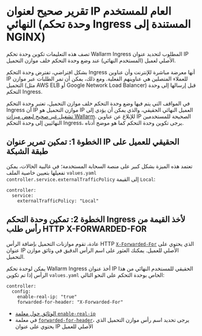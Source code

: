 # تقرير صحيح لعنوان IP العام للمستخدم النهائي (وحدة تحكم Ingress المستندة إلى NGINX)

تصف هذه التعليمات تكوين وحدة تحكم Wallarm Ingress المطلوب لتحديد عنوان IP الأصلي لعميل (المستخدم النهائي) عند وضع وحدة التحكم خلف موازن التحميل.

بشكل افتراضي، تفترض وحدة التحكم Ingress أنها معرضة مباشرة للإنترنت وأن عناوين IP للعملاء المتصلين هي عناوينهم الفعلية. ومع ذلك، يمكن أن تمر الطلبات عبر موازن التحميل (مثل AWS ELB أو Google Network Load Balancer) قبل إرسالها إلى وحدة التحكم Ingress.

في المواقف التي يتم فيها وضع وحدة التحكم خلف موازن التحميل، تعتبر وحدة التحكم Ingress أن IP موازن التحميل هو IP العميل النهائي الحقيقي، والذي يمكن أن يؤدي إلى [تشغيل غير صحيح لبعض ميزات Wallarm](../../../using-proxy-or-balancer-en.md#possible-problems-of-using-a-proxy-server-or-load-balancer-ip-address-as-a-request-source-address). للإبلاغ عن عناوين IP الصحيحة للمستخدمين النهائيين إلى وحدة التحكم Ingress، يرجى تكوين وحدة التحكم كما هو موضح أدناه.

## الخطوة 1: تمكين تمرير عنوان IP الحقيقي للعميل على طبقة الشبكة

تعتمد هذه الميزة بشكل كبير على منصة السحابة المستخدمة؛ في غالبية الحالات، يمكن تفعيلها بتعيين خاصية الملف `values.yaml` `controller.service.externalTrafficPolicy` إلى القيمة `Local`:

```
controller:
  service:
    externalTrafficPolicy: "Local"
```

## الخطوة 2: تمكين وحدة التحكم Ingress لأخذ القيمة من رأس طلب HTTP X-FORWARDED-FOR

عادة، تقوم موازنات التحميل بإضافة الرأس HTTP [`X-Forwarded-For`](https://en.wikipedia.org/wiki/X-Forwarded-For) الذي يحتوي على عنوان IP الأصلي للعميل. يمكنك العثور على اسم الرأس الدقيق في وثائق موازن التحميل.

يمكن لوحدة تحكم Wallarm Ingress أخذ عنوان IP الحقيقي للمستخدم النهائي من هذا الرأس إذا تم تكوين `values.yaml` الخاص بوحدة التحكم على النحو التالي:

```
controller:
  config:
    enable-real-ip: "true"
    forwarded-for-header: "X-Forwarded-For"
```

* [الوثائق حول معلمة `enable-real-ip`](https://kubernetes.github.io/ingress-nginx/user-guide/nginx-configuration/configmap/#enable-real-ip)
* في معلمة [`forwarded-for-header`](https://kubernetes.github.io/ingress-nginx/user-guide/nginx-configuration/configmap/#forwarded-for-header)، يرجى تحديد اسم رأس موازن التحميل الذي يحتوي على عنوان IP الأصلي للعميل